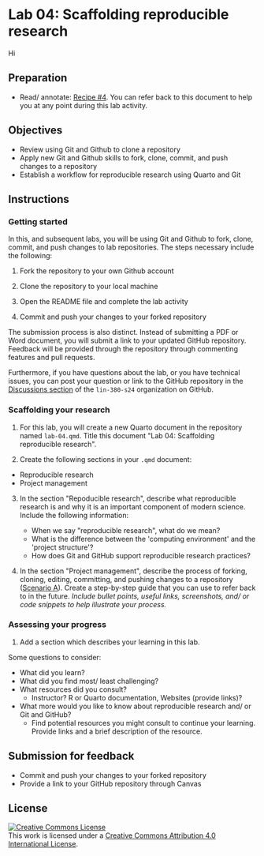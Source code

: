 # Lab 04: Scaffolding reproducible research

Hi

## Preparation

- Read/ annotate: [Recipe \#4](https://qtalr.github.io/qtalrkit/articles/recipe-4.html). You can refer back to this document to help you at any point during this lab activity.

## Objectives

- Review using Git and Github to clone a repository
- Apply new Git and Github skills to fork, clone, commit, and push changes to a repository
- Establish a workflow for reproducible research using Quarto and Git

## Instructions

### Getting started

In this, and subsequent labs, you will be using Git and Github to fork, clone, commit, and push changes to lab repositories. The steps necessary include the following:

1. Fork the repository to your own Github account

2. Clone the repository to your local machine

3. Open the README file and complete the lab activity

4. Commit and push your changes to your forked repository

The submission process is also distinct. Instead of submitting a PDF or Word document, you will submit a link to your updated GitHub repository. Feedback will be provided through the repository through commenting features and pull requests.

Furthermore, if you have questions about the lab, or you have technical issues, you can post your question or link to the GitHub repository in the [Discussions section](https://github.com/orgs/lin-380-s24/discussions) of the `lin-380-s24` organization on GitHub.

### Scaffolding your research

1. For this lab, you will create a new Quarto document in the repository named `lab-04.qmd`. Title this document "Lab 04: Scaffolding reproducible research".

2. Create the following sections in your `.qmd` document:

  - Reproducible research
  - Project management

3. In the section "Repoducible research", describe what reproducible research is and why it is an important component of modern science. Include the following information:

    - When we say "reproducible research", what do we mean?
    - What is the difference between the 'computing environment' and the 'project structure'?
    - How does Git and GitHub support reproducible research practices?

4. In the section "Project management", describe the process of forking, cloning, editing, committing, and pushing changes to a repository ([Scenario A](https://qtalr.github.io/qtalrkit/articles/recipe-4.html)). Create a step-by-step guide that you can use to refer back to in the future. *Include bullet points, useful links, screenshots, and/ or code snippets to help illustrate your process.*

### Assessing your progress

1. Add a section which describes your learning in this lab.

Some questions to consider:

  - What did you learn?
  - What did you find most/ least challenging?
  - What resources did you consult?
    - Instructor? R or Quarto documentation, Websites (provide links)?
  - What more would you like to know about reproducible research and/ or Git and GitHub?
    - Find potential resources you might consult to continue your learning. Provide links and a brief description of the resource.

## Submission for feedback

- Commit and push your changes to your forked repository
- Provide a link to your GitHub repository through Canvas

## License

<a rel="license" href="http://creativecommons.org/licenses/by/4.0/"><img alt="Creative Commons License" style="border-width:0" src="https://i.creativecommons.org/l/by/4.0/88x31.png" /></a><br />This work is licensed under a <a rel="license" href="http://creativecommons.org/licenses/by/4.0/">Creative Commons Attribution 4.0 International License</a>.
